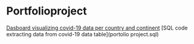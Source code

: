 # Portfolioproject

[Dasboard visualizing covid-19 data per country and continent](https://public.tableau.com/app/profile/wahomekungu/viz/CovidDashboard_16715735994310/Dashboard2?publish=yes)
[SQL code extracting data from covid-19 data table](portolio project.sql)
